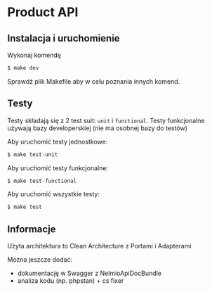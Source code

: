 # Product API

## Instalacja i uruchomienie

Wykonaj komendę

```sh
$ make dev
```

Sprawdź plik Makefile aby w celu poznania innych komend.

## Testy

Testy składają się z 2 test suit: `unit` i `functional`.
Testy funkcjonalne używają bazy developerskiej (nie ma osobnej bazy do testów)

Aby uruchomić testy jednostkowe:

```sh
$ make test-unit
```

Aby uruchomić testy funkcjonalne:

```sh
$ make test-functional
```

Aby uruchomić wszystkie testy:

```sh
$ make test
```

## Informacje

Użyta architektura to Clean Architecture z Portami i Adapterami

Można jeszcze dodać:
- dokumentację w Swagger z NelmioApiDocBundle
- analiza kodu (np. phpstan) + cs fixer
